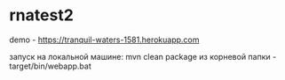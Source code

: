# rnatest2

demo - https://tranquil-waters-1581.herokuapp.com

запуск на локальной машине:
mvn clean package
из корневой папки - target/bin/webapp.bat
